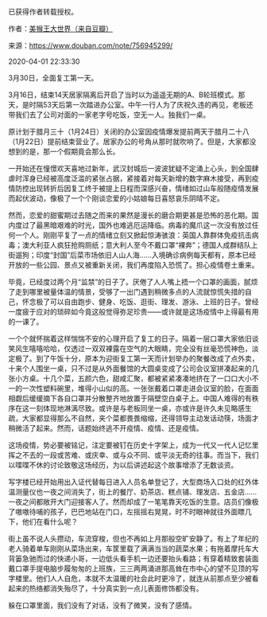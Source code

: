 已获得作者转载授权。


作者：[美猴王大世界（来自豆瓣）](https://www.douban.com/people/124451576/)


来源：https://www.douban.com/note/756945299/


2020-04-01 22:33:30


3月30日，全面复工第一天。

3月16日，结束14天居家隔离后开启了当时以为遥遥无期的A、B轮班模式。那天，是时隔53天后第一次踏进办公室。中午一行人为了庆祝久违的再见，老板还带我们去了公司对面的一家老字号吃饭，空无一人。独我们一桌。  


原计划于腊月三十（1月24日）关闭的办公室因疫情爆发提前两天于腊月二十八（1月22日）提前结束营业了。居家办公的号角从那时就吹响了。但是，大家都没想到的是，那一个假期竟会那么长。

一开始还在憧憬欢天喜地过新年，武汉封城后一波波犹疑不定涌上心头，到全国肆虐时浑身已经被高度泛滥的紧张占据，紧接着对每天新增的数字麻木接受，再到疫情防控出现转折后因复工终于被提上日程而深感兴奋，情绪如过山车般随疫情发展而起伏波动，像极了一个个刚谈恋爱的小姑娘每日喜怒哀乐阴晴不定。

然而，恋爱的甜蜜期过去随之而来的果然是漫长的磨合期更甚是恐怖的恶化期。国内度过了最黑暗艰难的时光，国外也难逃厄运降临。病毒的魔爪这一次没有放过任何一个人。刚刚平复了一点的情绪立刻又掀起惊涛骇浪：英国人靠群体免疫抗击病毒；澳大利亚人疯狂抢购厕纸；意大利人至今不戴口罩“裸奔”；德国人成群结队上街遛狗；印度“封国”后菜市场依旧人山人海......入境确诊病例每天都有，原本已经开放的一些公园、景点又被重新关闭，我们再度陷入恐慌了。担心疫情卷土重来。

毕竟，已经度过两个月“监禁”的日子了。厌倦了人人嘴上捂一个口罩的画面，腻烦了走到哪里被量体温的情景，受够了一出门遇到稍微多点的人流就惊慌失措的自己，怀念极了可以自由跑步、健身、吃饭、逛街、理发、游泳、上班的日子。曾经一度疲于应对的琐碎如今竟这般觉得弥足珍贵——或许就是这场疫情中上得最有用的一课了。
  

一个个就怀揣着这样惴惴不安的心理开启了复工的日子。隔着一层口罩大家依旧谈笑风生嘻嘻哈哈，仅透过一双双裸露在空气的大眼睛，完全没有丝毫恐慌神色，淡定极了。到了午饭十分，原本为迎街复工第一天而计划举办的聚餐改成了点外卖，十来个人围坐一桌，只不过是从外面餐馆的大圆桌变成了公司会议室拼凑起来的几张小方桌。十几个菜，五颜六色，甜咸汇聚，都被紧紧凑凑地挤在了一口口大小不一的一次性塑料碗里，堆得小山似的高。一张张戴着口罩走进会议室的脸，在面面相觑后缓缓摘下各自口罩并分散整齐地放置于隔壁空白桌子上。中国人难得的有秩序在这一刻体现地淋漓尽致。或许是与老板同坐一桌，亦或许是许久未见略感生疏，大家都显得那么不自然，夹个菜都畏畏缩缩，还得领导主动发话动筷，场面才稍微活了起来。然而，话题始终逃不开疫情、疫情、还是疫情。
  


这场疫情，势必要被铭记，注定要被钉在历史十字架上，成为一代又一代人记忆里挥之不去的一段或苦难、或庆幸、或与众不同、或平淡无奇的往事。而当下，我们以喋喋不休的讨论致敬这场经历，为以后讲述起这个故事增添了无数谈资。

写字楼已经开始用出入证代替每日进入人员名单登记了，大型商场入口处的红外体温测量仪也一夜之间消失了，街上的餐厅、奶茶店、糕点铺、理发店、五金店……一夜之间都敞开大门迎接客人了。然而却成了一笔笔靠天吃饭的生意。店员们像极了嗷嗷待哺的孩子，巴巴地站在门口，左摇摇右晃晃，时不时眼神就往外面瞟几下，他们在看什么呢？

街上虽不说人头攒动，车流穿梭，但也不再如上月那般空旷安静了。有上了年纪的老人骑着单车刚刚从菜场出来，车筐里载了满满当当的蔬菜水果；有拖着摩托车大背篓急驰而过的快递小哥，一边低头看手机一边还要抬头看路；有穿着精致套装面戴口罩手提电脑步履匆匆的上班族，三三两两涌进那高耸在市中心的望不见顶的写字楼里。他们人人自危，本就不太温暖的社会此时更冷了，就连从前那点至少被看起来的热络都消失殆尽了，十分真实到一点儿表面修饰都没有。

躲在口罩里面，我们没有了对话，没有了微笑，没有了感情。




  

